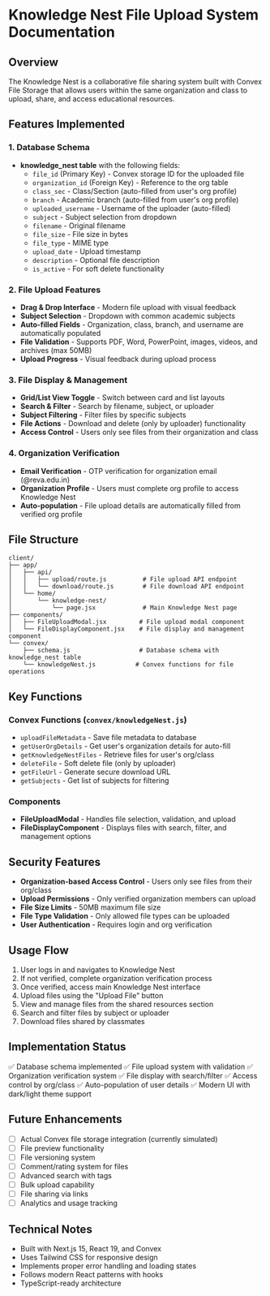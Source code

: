 # Knowledge Nest File Upload System Documentation

## Overview
The Knowledge Nest is a collaborative file sharing system built with Convex File Storage that allows users within the same organization and class to upload, share, and access educational resources.

## Features Implemented

### 1. Database Schema
- **knowledge_nest table** with the following fields:
  - `file_id` (Primary Key) - Convex storage ID for the uploaded file
  - `organization_id` (Foreign Key) - Reference to the org table
  - `class_sec` - Class/Section (auto-filled from user's org profile)
  - `branch` - Academic branch (auto-filled from user's org profile)  
  - `uploaded_username` - Username of the uploader (auto-filled)
  - `subject` - Subject selection from dropdown
  - `filename` - Original filename
  - `file_size` - File size in bytes
  - `file_type` - MIME type
  - `upload_date` - Upload timestamp
  - `description` - Optional file description
  - `is_active` - For soft delete functionality

### 2. File Upload Features
- **Drag & Drop Interface** - Modern file upload with visual feedback
- **Subject Selection** - Dropdown with common academic subjects
- **Auto-filled Fields** - Organization, class, branch, and username are automatically populated
- **File Validation** - Supports PDF, Word, PowerPoint, images, videos, and archives (max 50MB)
- **Upload Progress** - Visual feedback during upload process

### 3. File Display & Management
- **Grid/List View Toggle** - Switch between card and list layouts
- **Search & Filter** - Search by filename, subject, or uploader
- **Subject Filtering** - Filter files by specific subjects
- **File Actions** - Download and delete (only by uploader) functionality
- **Access Control** - Users only see files from their organization and class

### 4. Organization Verification
- **Email Verification** - OTP verification for organization email (@reva.edu.in)
- **Organization Profile** - Users must complete org profile to access Knowledge Nest
- **Auto-population** - File upload details are automatically filled from verified org profile

## File Structure

```
client/
├── app/
│   ├── api/
│   │   ├── upload/route.js          # File upload API endpoint
│   │   └── download/route.js        # File download API endpoint
│   └── home/
│       └── knowledge-nest/
│           └── page.jsx             # Main Knowledge Nest page
├── components/
│   ├── FileUploadModal.jsx         # File upload modal component
│   └── FileDisplayComponent.jsx    # File display and management component
└── convex/
    ├── schema.js                   # Database schema with knowledge_nest table
    └── knowledgeNest.js           # Convex functions for file operations
```

## Key Functions

### Convex Functions (`convex/knowledgeNest.js`)
- `uploadFileMetadata` - Save file metadata to database
- `getUserOrgDetails` - Get user's organization details for auto-fill
- `getKnowledgeNestFiles` - Retrieve files for user's org/class
- `deleteFile` - Soft delete file (only by uploader)
- `getFileUrl` - Generate secure download URL
- `getSubjects` - Get list of subjects for filtering

### Components
- **FileUploadModal** - Handles file selection, validation, and upload
- **FileDisplayComponent** - Displays files with search, filter, and management options

## Security Features
- **Organization-based Access Control** - Users only see files from their org/class
- **Upload Permissions** - Only verified organization members can upload
- **File Size Limits** - 50MB maximum file size
- **File Type Validation** - Only allowed file types can be uploaded
- **User Authentication** - Requires login and org verification

## Usage Flow
1. User logs in and navigates to Knowledge Nest
2. If not verified, complete organization verification process
3. Once verified, access main Knowledge Nest interface
4. Upload files using the "Upload File" button
5. View and manage files from the shared resources section
6. Search and filter files by subject or uploader
7. Download files shared by classmates

## Implementation Status
✅ Database schema implemented
✅ File upload system with validation
✅ Organization verification system
✅ File display with search/filter
✅ Access control by org/class
✅ Auto-population of user details
✅ Modern UI with dark/light theme support

## Future Enhancements
- [ ] Actual Convex file storage integration (currently simulated)
- [ ] File preview functionality
- [ ] File versioning system
- [ ] Comment/rating system for files
- [ ] Advanced search with tags
- [ ] Bulk upload capability
- [ ] File sharing via links
- [ ] Analytics and usage tracking

## Technical Notes
- Built with Next.js 15, React 19, and Convex
- Uses Tailwind CSS for responsive design
- Implements proper error handling and loading states
- Follows modern React patterns with hooks
- TypeScript-ready architecture
